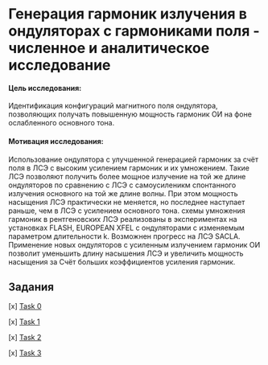 # Генерация гармоник излучения в ондуляторах с гармониками поля - численное и аналитическое исследование

#### Цель исследования: 
Идентификация конфигураций магнитного поля ондулятора, позволяющих получать повышенную мощность гармоник ОИ на фоне ослабленного основного тона. 

#### Мотивация исследования: 
Использование ондулятора с улучшенной генерацией гармоник за счёт поля  в ЛСЭ с высоким усилением гармоник и их умножением.   Такие ЛСЭ позволяют получить более мощное излучение на той же длине ондуляторов по сравнению с ЛСЭ с самоусиленикм спонтанного излучения основного на той же длине волны. При этом мощность насыщения ЛСЭ практически не меняется, но последнее  наступает раньше, чем в ЛСЭ с усилением основного тона. схемы умножения гармоник в рентгеновских ЛСЭ реализованы в экспериментах на установках FLASH, EUROPEAN XFEL с ондуляторами с изменяемым параметром длительности k. Возможнен прогресс на ЛСЭ SACLA. Применение новых ондуляторов с усиленным излучением гармоник ОИ позволит уменьшить длину насышения ЛСЭ и увеличить мощность насыщения за Счёт больших коэффициентов усиления гармоник.  

## Задания

 [x] [Task 0](tasks/0)

 [x] [Task 1](tasks/1)

 [x] [Task 2](tasks/2)

 [x] [Task 3](tasks/3)
